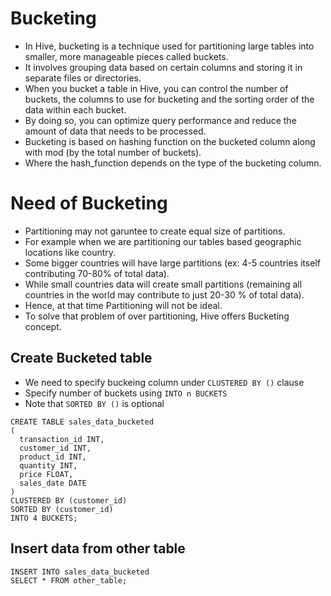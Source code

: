 # Bucketing
- In Hive, bucketing is a technique used for partitioning large tables into smaller, more manageable pieces called buckets. 
- It involves grouping data based on certain columns and storing it in separate files or directories.
- When you bucket a table in Hive, you can control the number of buckets, the columns to use for bucketing and the sorting order of the data within each bucket. 
- By doing so, you can optimize query performance and reduce the amount of data that needs to be processed.
- Bucketing is based on hashing function on the bucketed column along with mod (by the total number of buckets).
- Where the hash_function depends on the type of the bucketing column.

# Need of Bucketing
- Partitioning may not garuntee to create equal size of partitions.
- For example when we are partitioning our tables based geographic locations like country. 
- Some bigger countries will have large partitions (ex: 4-5 countries itself contributing 70-80% of total data).
- While small countries data will create small partitions (remaining all countries in the world may contribute to just 20-30 % of total data). 
- Hence, at that time Partitioning will not be ideal.
- To solve that problem of over partitioning, Hive offers Bucketing concept.

## Create Bucketed table
- We need to specify buckeing column under ```CLUSTERED BY ()``` clause
- Specify number of buckets using ```INTO n BUCKETS```
- Note that ```SORTED BY ()``` is optional
```
CREATE TABLE sales_data_bucketed
(
  transaction_id INT,
  customer_id INT,
  product_id INT,
  quantity INT,
  price FLOAT,
  sales_date DATE
)
CLUSTERED BY (customer_id)
SORTED BY (customer_id)
INTO 4 BUCKETS;
```

## Insert data from other table
```
INSERT INTO sales_data_bucketed
SELECT * FROM other_table;
```


